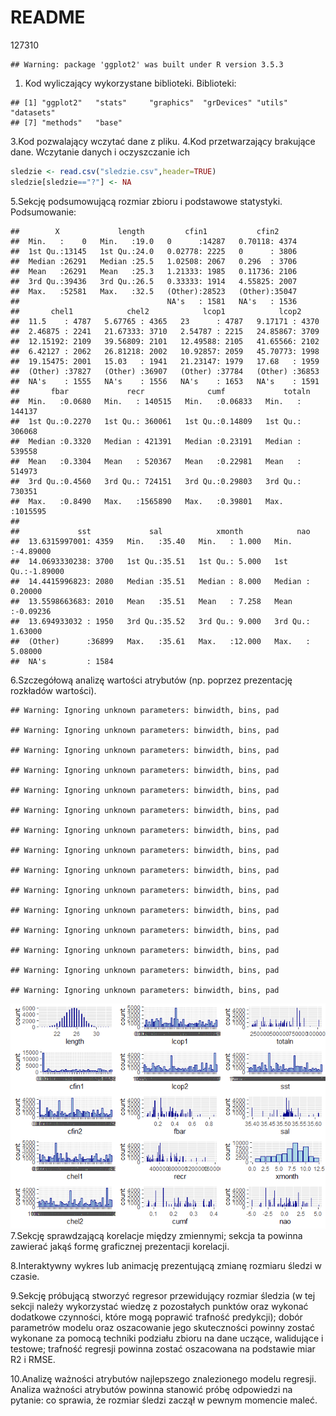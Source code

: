 README
================
127310

    ## Warning: package 'ggplot2' was built under R version 3.5.3

1.  Kod wyliczający wykorzystane biblioteki. Biblioteki:

<!-- end list -->

    ## [1] "ggplot2"   "stats"     "graphics"  "grDevices" "utils"     "datasets" 
    ## [7] "methods"   "base"

3.Kod pozwalający wczytać dane z pliku. 4.Kod przetwarzający brakujące
dane. Wczytanie danych i oczyszczanie ich

``` r
sledzie <- read.csv("sledzie.csv",header=TRUE)
sledzie[sledzie=="?"] <- NA
```

5.Sekcję podsumowującą rozmiar zbioru i podstawowe statystyki.
Podsumowanie:

    ##        X             length         cfin1           cfin2      
    ##  Min.   :    0   Min.   :19.0   0      :14287   0.70118: 4374  
    ##  1st Qu.:13145   1st Qu.:24.0   0.02778: 2225   0      : 3806  
    ##  Median :26291   Median :25.5   1.02508: 2067   0.296  : 3706  
    ##  Mean   :26291   Mean   :25.3   1.21333: 1985   0.11736: 2106  
    ##  3rd Qu.:39436   3rd Qu.:26.5   0.33333: 1914   4.55825: 2007  
    ##  Max.   :52581   Max.   :32.5   (Other):28523   (Other):35047  
    ##                                 NA's   : 1581   NA's   : 1536  
    ##       chel1            chel2            lcop1            lcop2      
    ##  11.5    : 4787   5.67765 : 4365   23      : 4787   9.17171 : 4370  
    ##  2.46875 : 2241   21.67333: 3710   2.54787 : 2215   24.85867: 3709  
    ##  12.15192: 2109   39.56809: 2101   12.49588: 2105   41.65566: 2102  
    ##  6.42127 : 2062   26.81218: 2002   10.92857: 2059   45.70773: 1998  
    ##  19.15475: 2001   15.03   : 1941   21.23147: 1979   17.68   : 1959  
    ##  (Other) :37827   (Other) :36907   (Other) :37784   (Other) :36853  
    ##  NA's    : 1555   NA's    : 1556   NA's    : 1653   NA's    : 1591  
    ##       fbar             recr              cumf             totaln       
    ##  Min.   :0.0680   Min.   : 140515   Min.   :0.06833   Min.   : 144137  
    ##  1st Qu.:0.2270   1st Qu.: 360061   1st Qu.:0.14809   1st Qu.: 306068  
    ##  Median :0.3320   Median : 421391   Median :0.23191   Median : 539558  
    ##  Mean   :0.3304   Mean   : 520367   Mean   :0.22981   Mean   : 514973  
    ##  3rd Qu.:0.4560   3rd Qu.: 724151   3rd Qu.:0.29803   3rd Qu.: 730351  
    ##  Max.   :0.8490   Max.   :1565890   Max.   :0.39801   Max.   :1015595  
    ##                                                                        
    ##             sst             sal            xmonth            nao          
    ##  13.6315997001: 4359   Min.   :35.40   Min.   : 1.000   Min.   :-4.89000  
    ##  14.0693330238: 3700   1st Qu.:35.51   1st Qu.: 5.000   1st Qu.:-1.89000  
    ##  14.4415996823: 2080   Median :35.51   Median : 8.000   Median : 0.20000  
    ##  13.5598663683: 2010   Mean   :35.51   Mean   : 7.258   Mean   :-0.09236  
    ##  13.694933032 : 1950   3rd Qu.:35.52   3rd Qu.: 9.000   3rd Qu.: 1.63000  
    ##  (Other)      :36899   Max.   :35.61   Max.   :12.000   Max.   : 5.08000  
    ##  NA's         : 1584

6.Szczegółową analizę wartości atrybutów (np. poprzez prezentację
rozkładów wartości).

    ## Warning: Ignoring unknown parameters: binwidth, bins, pad
    
    ## Warning: Ignoring unknown parameters: binwidth, bins, pad
    
    ## Warning: Ignoring unknown parameters: binwidth, bins, pad
    
    ## Warning: Ignoring unknown parameters: binwidth, bins, pad
    
    ## Warning: Ignoring unknown parameters: binwidth, bins, pad
    
    ## Warning: Ignoring unknown parameters: binwidth, bins, pad
    
    ## Warning: Ignoring unknown parameters: binwidth, bins, pad
    
    ## Warning: Ignoring unknown parameters: binwidth, bins, pad
    
    ## Warning: Ignoring unknown parameters: binwidth, bins, pad
    
    ## Warning: Ignoring unknown parameters: binwidth, bins, pad
    
    ## Warning: Ignoring unknown parameters: binwidth, bins, pad
    
    ## Warning: Ignoring unknown parameters: binwidth, bins, pad
    
    ## Warning: Ignoring unknown parameters: binwidth, bins, pad
    
    ## Warning: Ignoring unknown parameters: binwidth, bins, pad
    
    ## Warning: Ignoring unknown parameters: binwidth, bins, pad

![](Raport_files/figure-gfm/unnamed-chunk-5-1.png)<!-- --> 7.Sekcję
sprawdzającą korelacje między zmiennymi; sekcja ta powinna zawierać
jakąś formę graficznej prezentacji korelacji.

8.Interaktywny wykres lub animację prezentującą zmianę rozmiaru śledzi w
czasie.

9.Sekcję próbującą stworzyć regresor przewidujący rozmiar śledzia (w tej
sekcji należy wykorzystać wiedzę z pozostałych punktów oraz wykonać
dodatkowe czynności, które mogą poprawić trafność predykcji); dobór
parametrów modelu oraz oszacowanie jego skuteczności powinny zostać
wykonane za pomocą techniki podziału zbioru na dane uczące, walidujące i
testowe; trafność regresji powinna zostać oszacowana na podstawie miar
R2 i RMSE.

10.Analizę ważności atrybutów najlepszego znalezionego modelu regresji.
Analiza ważności atrybutów powinna stanowić próbę odpowiedzi na pytanie:
co sprawia, że rozmiar śledzi zaczął w pewnym momencie maleć.
